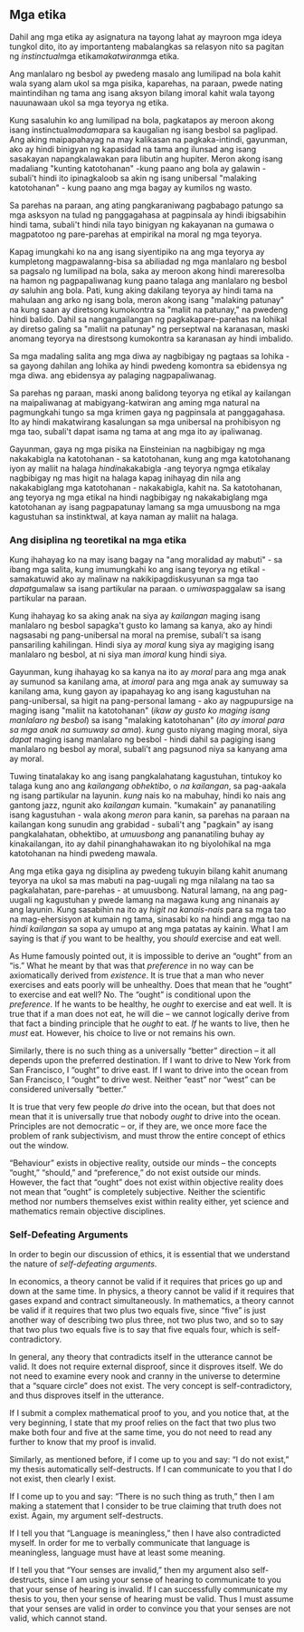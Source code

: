 ## Mga etika

Dahil ang mga etika ay asignatura na tayong lahat ay mayroon mga ideya tungkol dito, ito ay importanteng mabalangkas sa relasyon nito sa pagitan ng *instinctual*mga etika*makatwiran*mga etika.

Ang manlalaro ng besbol ay pwedeng masalo ang lumilipad na bola kahit wala syang alam ukol sa mga pisika, kaparehas, na paraan, pwede nating maintindihan ng tama ang isang aksyon bilang imoral kahit wala tayong nauunawaan ukol sa mga teyorya ng etika.

Kung sasaluhin ko ang lumilipad na bola, pagkatapos ay meroon akong isang instinctual*madama*para sa kaugalian ng isang besbol sa paglipad. Ang aking maipapahayag na may kalikasan na pagkaka-intindi, gayunman, ako ay hindi binigyan ng kapasidad na tama ang ilunsad ang isang sasakayan napangkalawakan para libutin ang hupiter. Meron akong isang madaliang "kunting katotohanan" -kung paano ang bola ay galawin - subali't hindi ito ipinagkaloob sa akin ng isang unibersal "malaking katotohanan" - kung paano ang mga bagay ay kumilos ng wasto.

Sa parehas na paraan, ang ating pangkaraniwang pagbabago patungo sa mga asksyon na tulad ng panggagahasa at pagpinsala ay hindi ibigsabihin hindi tama, subali't hindi nila tayo binigyan ng kakayanan na gumawa o magpatotoo ng pare-parehas at empirikal na moral ng mga teyorya.

Kapag imungkahi ko na ang isang siyentipiko na ang mga teyorya ay kumpletong magpawalanng-bisa sa abiliadad ng mga manlalaro ng besbol sa pagsalo ng lumilipad na bola, saka ay meroon akong hindi mareresolba na hamon ng pagpapaliwanag kung paano talaga ang manlalaro ng besbol *ay* saluhin ang bola. Pati, kung aking dakilang teyorya ay hindi tama na mahulaan ang arko ng isang bola, meron akong isang "malaking patunay" na kung saan ay diretsong kumokontra sa "maliit na patunay," na pwedeng hindi balido. Dahil sa nangangailangan ng pagkakapare-parehas na lohikal ay diretso galing sa "maliit na patunay" ng perseptwal na karanasan, maski anomang teyorya na direstsong kumokontra sa karanasan ay hindi imbalido.

Sa mga madaling salita ang mga diwa ay nagbibigay ng pagtaas sa lohika - sa gayong dahilan ang lohika ay hindi pwedeng komontra sa ebidensya ng mga diwa. ang ebidensya ay palaging nagpapaliwanag.

Sa parehas ng paraan, maski anong balidong teyorya ng etikal ay kailangan na maipaliwanag at mabigyang-katwiran ang aming mga natural na pagmungkahi tungo sa mga krimen gaya ng pagpinsala at panggagahasa. Ito ay hindi makatwirang kasalungan sa mga unibersal na prohibisyon ng mga tao, subali't dapat isama ng tama at ang mga ito ay ipaliwanag.

Gayunman, gaya ng mga pisika na Einsteinian na nagbibigay ng mga nakakabigla na katotohanan - sa katotohanan, kung ang mga katotohanang iyon ay maliit na halaga *hindi*nakakabigla -ang teyorya ngmga etikalay nagbibigay ng mas higit na halaga kapag inihayag din nila ang nakakabiglang mga katotohanan - nakakabigla, kahit na. Sa katotohanan, ang teyorya ng mga etikal na hindi nagbibigay ng nakakabiglang mga katotohanan ay isang pagpapatunay lamang sa mga umuusbong na mga kagustuhan sa instinktwal, at kaya naman ay maliit na halaga.

### Ang disiplina ng teoretikal na mga etika

Kung ihahayag ko na may isang bagay na "ang moralidad ay mabuti" - sa ibang mga salita, kung imumungkahi ko ang isang teyorya ng etikal - samakatuwid ako ay malinaw na nakikipagdiskusyunan sa mga tao *dapat*gumalaw sa isang partikular na paraan. o *umiwas*paggalaw sa isang partikular na paraan.

Kung ihahayag ko sa aking anak na siya ay *kailangan* maging isang manlalaro ng besbol sapagka't gusto ko lamang sa kanya, ako ay hindi nagsasabi ng pang-unibersal na moral na premise, subali't sa isang pansariling kahilingan. Hindi siya ay *moral* kung siya ay magiging isang manlalaro ng besbol, at ni siya man *imoral* kung hindi siya.

Gayunman, kung ihahayag ko sa kanya na ito ay *moral* para ang mga anak ay sumunod sa kanilang ama, at *imoral* para ang mga anak ay sumuway sa kanilang ama, kung gayon ay ipapahayag ko ang isang kagustuhan na pang-unibersal, sa higit na pang-personal lamang - ako ay nagpupursige na maging isang "maliit na katotohanan" (*ikaw ay gusto ko maging isang manlalaro ng besbol*) sa isang "malaking katotohanan" (*ito ay imoral para sa mga anak na sumuway sa ama*). *kung* gusto niyang maging moral, siya *dapat* maging isang manlalaro ng besbol - hindi dahil sa pagiging isang manlalaro ng besbol ay moral, subali't ang pagsunod niya sa kanyang ama ay moral.

Tuwing tinatalakay ko ang isang pangkalahatang kagustuhan, tintukoy ko talaga kung ano ang *kailangang obhektibo*, o *na kailangan*, sa pag-aakala ng isang partikular na layunin. *kung* nais ko na mabuhay, hindi ko nais ang gantong jazz, ngunit ako *kailangan* kumain. "kumakain" ay pananatiling isang kagustuhan - wala akong *meron* para kanin, sa parehas na paraan na kailangan kong sunudin ang grabidad - subali't ang "pagkain" ay isang pangkalahatan, obhektibo, at *umuusbong* ang pananatiling buhay ay kinakailangan, ito ay dahil pinanghahawakan ito ng biyolohikal na mga katotohanan na hindi pwedeng mawala.

Ang mga etika gaya ng disiplina ay pwedeng tukuyin bilang kahit anumang teyorya na ukol sa mas mabuti na pag-uugali ng mga nilalang na tao sa pagkalahatan, pare-parehas - at umuusbong. Natural lamang, na ang pag-uugali ng kagustuhan y pwede lamang na magawa kung ang ninanais ay ang layunin. Kung sasabihin na ito ay *higit na kanais-nais* para sa mga tao na mag-ehersisyon at kumain ng tama, sinasabi ko na hindi ang mga tao na *hindi kailangan* sa sopa ay umupo at ang mga patatas ay kainin. What I am saying is that *if* you want to be healthy, you *should* exercise and eat well.

As Hume famously pointed out, it is impossible to derive an “ought” from an “is.” What he meant by that was that *preference* in no way can be axiomatically derived from *existence*. It is true that a man who never exercises and eats poorly will be unhealthy. Does that mean that he “ought” to exercise and eat well? No. The “ought” is conditional upon the *preference*. If he wants to be healthy, he *ought* to exercise and eat well. It is true that if a man does not eat, he will die – we cannot logically derive from that fact a binding principle that he *ought* to eat. *If* he wants to live, then he *must* eat. However, his choice to live or not remains his own.

Similarly, there is no such thing as a universally “better” direction – it all depends upon the preferred destination. If I want to drive to New York from San Francisco, I “ought” to drive east. If I want to drive into the ocean from San Francisco, I “ought” to drive west. Neither “east” nor “west” can be considered universally “better.”

It is true that very few people *do* drive into the ocean, but that does not mean that it is universally true that nobody *ought* to drive into the ocean. Principles are not democratic – or, if they are, we once more face the problem of rank subjectivism, and must throw the entire concept of ethics out the window.

“Behaviour” exists in objective reality, outside our minds – the concepts “ought,” “should,” and “preference,” do not exist outside our minds. However, the fact that “ought” does not exist within objective reality does not mean that “ought” is completely subjective. Neither the scientific method nor numbers themselves exist within reality either, yet science and mathematics remain objective disciplines.

### Self-Defeating Arguments

In order to begin our discussion of ethics, it is essential that we understand the nature of *self-defeating arguments*.

In economics, a theory cannot be valid if it requires that prices go up and down at the same time. In physics, a theory cannot be valid if it requires that gases expand and contract simultaneously. In mathematics, a theory cannot be valid if it requires that two plus two equals five, since “five” is just another way of describing two plus three, not two plus two, and so to say that two plus two equals five is to say that five equals four, which is self-contradictory.

In general, any theory that contradicts itself in the utterance cannot be valid. It does not require external disproof, since it disproves itself. We do not need to examine every nook and cranny in the universe to determine that a “square circle” does not exist. The very concept is self-contradictory, and thus disproves itself in the utterance.

If I submit a complex mathematical proof to you, and you notice that, at the very beginning, I state that my proof relies on the fact that two plus two make both four and five at the same time, you do not need to read any further to know that my proof is invalid.

Similarly, as mentioned before, if I come up to you and say: “I do not exist,” my thesis automatically self-destructs. If I can communicate to you that I do not exist, then clearly I exist.

If I come up to you and say: “There is no such thing as truth,” then I am making a statement that I consider to be true claiming that truth does not exist. Again, my argument self-destructs.

If I tell you that “Language is meaningless,” then I have also contradicted myself. In order for me to verbally communicate that language is meaningless, language must have at least some meaning.

If I tell you that “Your senses are invalid,” then my argument also self-destructs, since I am using your sense of hearing to communicate to you that your sense of hearing is invalid. If I can successfully communicate my thesis to you, then your sense of hearing must be valid. Thus I must assume that your senses are valid in order to convince you that your senses are not valid, which cannot stand.